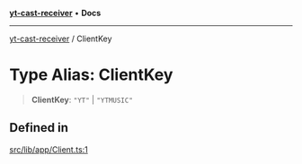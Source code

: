 [**yt-cast-receiver**](../README.md) • **Docs**

***

[yt-cast-receiver](../README.md) / ClientKey

# Type Alias: ClientKey

> **ClientKey**: `"YT"` \| `"YTMUSIC"`

## Defined in

[src/lib/app/Client.ts:1](https://github.com/patrickkfkan/yt-cast-receiver/blob/7898fbce0f56a5f9871c7ea968fa6c6f4e21202f/src/lib/app/Client.ts#L1)
